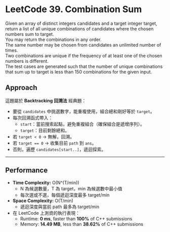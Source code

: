 # LeetCode 39. Combination Sum
Given an array of distinct integers candidates and a target integer target, return a list of all unique combinations of candidates where the chosen numbers sum to target.<br>
You may return the combinations in any order.<br>
The same number may be chosen from candidates an unlimited number of times.<br>
Two combinations are unique if the frequency of at least one of the chosen numbers is different.<br>
The test cases are generated such that the number of unique combinations that sum up to target is less than 150 combinations for the given input.

 

## Approach
這題屬於 **Backtracking 回溯法** 經典題：  
- 要從 `candidates` 中挑選數字，能重複使用，組合總和剛好等於 `target`。  
- 每次回溯函式帶入：
  - `start`：當前搜索起點，避免重複組合（確保組合是遞增序列）。  
  - `target`：目前剩餘總和。  
- 若 `target < 0` → 無解，回溯。  
- 若 `target == 0` → 收集目前 `path` 到 `ans`。  
- 否則，遍歷 `candidates[start..]`，遞迴探索。  

---

## Performance
- **Time Complexity:** O(N^(T/min))  
  - N 為候選數量，T 為 target，min 為候選數中最小值  
  - 每次選或不選，每個遞迴深度最多 target/min  
- **Space Complexity:** O(T/min)  
  - 遞迴深度與當前 path 最多為 target/min  
- 在 LeetCode 上測資的執行表現：  
  - Runtime: **0 ms**, faster than **100%** of C++ submissions  
  - Memory: **14.49 MB**, less than **38.62%** of C++ submissions  
